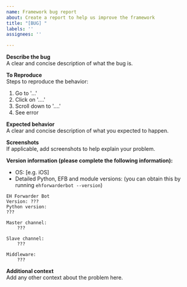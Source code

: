 ```yaml
---
name: Framework bug report
about: Create a report to help us improve the framework
title: "[BUG] "
labels: ''
assignees: ''

---
```


<!--
ATTENTION:
Please ensure that the bug is about THE FRAMEWORK ITSELF.
Bugs caused by installed modules should go to their respective repositories.
Irrelevant issues will be locked, transferred, or removed.

Please only write in English.
-->
**Describe the bug**  
A clear and concise description of what the bug is.

**To Reproduce**  
Steps to reproduce the behavior:
1. Go to '...'
2. Click on '....'
3. Scroll down to '....'
4. See error

**Expected behavior**  
A clear and concise description of what you expected to happen.

**Screenshots**  
If applicable, add screenshots to help explain your problem.

**Version information (please complete the following information):**  
- OS: [e.g. iOS]
- Detailed Python, EFB and module versions: (you can obtain this by running `ehforwarderbot --version`)

```
EH Forwarder Bot
Version: ???
Python version:
???

Master channel:
    ???

Slave channel:
    ???

Middleware:
    ???
```


**Additional context**  
Add any other context about the problem here.
